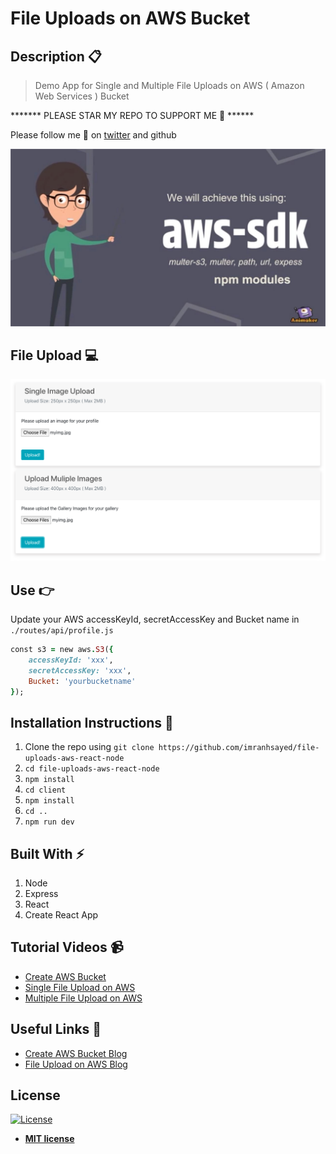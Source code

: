# File Uploads on AWS Bucket

## Description :clipboard:
> Demo App for Single and Multiple File Uploads on AWS ( Amazon Web Services ) Bucket

******* PLEASE STAR MY REPO TO SUPPORT ME 🙏 ******

Please follow me 🙏 on [twitter](https://twitter.com/imranhsayed) and github

![](aws-sdk-image.jpg)

## File Upload :computer:
![](image-upload-aws.png)



## Use :point_right:

Update your AWS accessKeyId, secretAccessKey and Bucket name in `./routes/api/profile.js`

``` ruby
const s3 = new aws.S3({
	accessKeyId: 'xxx',
	secretAccessKey: 'xxx',
	Bucket: 'yourbucketname'
});

```

## Installation Instructions :wrench:

1. Clone the repo using `git clone https://github.com/imranhsayed/file-uploads-aws-react-node`
2. `cd file-uploads-aws-react-node`
3. `npm install`
4. `cd client`
5. `npm install`
7. `cd ..`
8. `npm run dev`

## Built With :zap:

1. Node
2. Express
3. React
4. Create React App

## Tutorial Videos :video_camera:

* [Create AWS Bucket](https://youtu.be/cDj4LPTLR3o)
* [Single File Upload on AWS](https://youtu.be/e-gb9IBfSw8)
* [Multiple File Upload on AWS](https://youtu.be/eLkVQI2xBD0)

## Useful Links :link:

* [Create AWS Bucket Blog](https://codeytek.com/how-to-create-a-user-and-bucket-amazon-web-services-aws/)
* [File Upload on AWS Blog](https://codeytek.com/file-or-image-uploads-on-amazon-web-services-aws-using-react-node-and-express-js-aws-sdk/)

## License

[![License](http://img.shields.io/:license-mit-blue.svg?style=flat-square)](http://badges.mit-license.org)

- **[MIT license](http://opensource.org/licenses/mit-license.php)**
